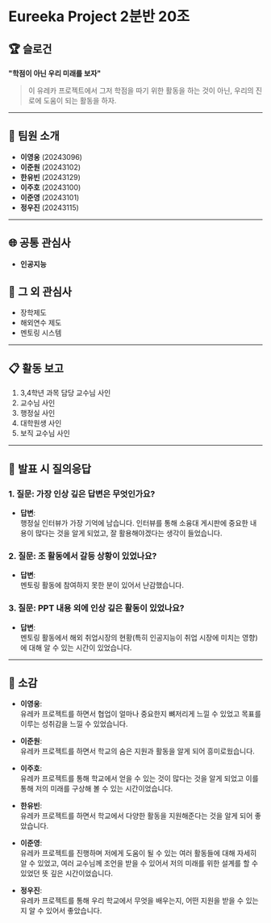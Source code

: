 
# Eureeka Project 2분반 20조

## 🏆 슬로건
**"학점이 아닌 우리 미래를 보자"**

> 이 유레카 프로젝트에서 그저 학점을 따기 위한 활동을 하는 것이 아닌, 우리의 진로에 도움이 되는 활동을 하자.

---

## 👥 팀원 소개
- **이영웅** (20243096)  
- **이준원** (20243102)  
- **한유빈** (20243129)  
- **이주호** (20243100)  
- **이준영** (20243101)  
- **정우진** (20243115)  

---

## 🌐 공통 관심사
- **인공지능**

## 🌟 그 외 관심사
- 장학제도  
- 해외연수 제도  
- 멘토링 시스템  

---

## 📋 활동 보고
1. 3,4학년 과목 담당 교수님 사인  
2. 교수님 사인  
3. 행정실 사인  
4. 대학원생 사인  
5. 보직 교수님 사인  

---

## 📝 발표 시 질의응답

### 1. 질문: 가장 인상 깊은 답변은 무엇인가요?
- **답변**:  
  행정실 인터뷰가 가장 기억에 남습니다. 인터뷰를 통해 소융대 게시판에 중요한 내용이 많다는 것을 알게 되었고, 잘 활용해야겠다는 생각이 들었습니다.

### 2. 질문: 조 활동에서 갈등 상황이 있었나요?
- **답변**:  
  멘토링 활동에 참여하지 못한 분이 있어서 난감했습니다.

### 3. 질문: PPT 내용 외에 인상 깊은 활동이 있었나요?
- **답변**:  
  멘토링 활동에서 해외 취업시장의 현황(특히 인공지능이 취업 시장에 미치는 영향)에 대해 알 수 있는 시간이 있었습니다.

---

## 💬 소감

- **이영웅**:  
  유레카 프로젝트를 하면서 협업이 얼마나 중요한지 뼈저리게 느낄 수 있었고 목표를 이루는 성취감을 느낄 수 있었습니다.

- **이준원**:  
  유레카 프로젝트를 하면서 학교의 숨은 지원과 활동을 알게 되어 흥미로웠습니다.

- **이주호**:  
  유레카 프로젝트를 통해 학교에서 얻을 수 있는 것이 많다는 것을 알게 되었고 이를 통해 저의 미래를 구상해 볼 수 있는 시간이었습니다.

- **한유빈**:  
  유레카 프로젝트를 하면서 학교에서 다양한 활동을 지원해준다는 것을 알게 되어 좋았습니다.

- **이준영**:  
  유레카 프로젝트를 진행하며 저에게 도움이 될 수 있는 여러 활동들에 대해 자세히 알 수 있었고, 여러 교수님께 조언을 받을 수 있어서 저의 미래를 위한 설계를 할 수 있었던 뜻 깊은 시간이었습니다.

- **정우진**:  
  유레카 프로젝트를 통해 우리 학교에서 무엇을 배우는지, 어떤 지원을 받을 수 있는지 알 수 있어서 좋았습니다.

